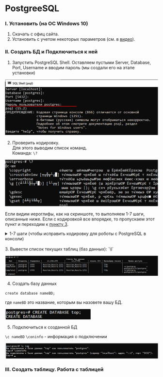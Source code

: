 # PostgreeSQL

### I. Установить (на ОС Windows 10)
1. Скачать с офиц сайта.
1. Установить с учетом некоторых параметров (см. в [видео](https://www.youtube.com/watch?v=PfyC39EzTmk&list=PLPPIc-4tm3YQsdhSV1qzAgDKTuMUNnPmp&index=1)).

### II. Создать БД и Подключиться к ней

1. Запустить PostgreSQL Shell.
Оставляем пустыми Server, Database, Port, Username
и вводим пароль (мы создали его на этапе установки)

![](/PostgreeSQL/screen/1_RunShell.jpg)

2. Проверить кодировку. <br>
Для этого выводим список команд. <br>
Команда: `\?`

![](/PostgreeSQL/screen/2_ASCII.jpg)

Если видим иероглифы, как на скриншоте, то выполняем 1-7 шаги, описанные ниже. Если с кодировкой все впорядке, то пропускаем этот пункт и переходим к [пункту 3](#point3).

<details>
<summary> 1-7 шаги (чтобы исправить кодировку для роботы с PostgreSQL в консоли)</summary>

    1. Сначала нужно добавить путь для команды psql в переменные окружения Windows.
    Щелкните правой кнопкой мыши «Этот компьютер» -> «Свойства» -> «Дополнительные параметры системы» -> «Переменные среды».
    2. В переменную Path добавить путь C:\Program Files\PostgreSQL\15\bin
    3. Перезапустить ПК.
    4. Проверить: запустить cmd, ввести команду 
`psql` 
    
    должно появиться поле с введением логина.

![](/PostgreeSQL/screen/3_cmd.jpg)

    5. Ввести 
`psql -d postgres -U postgres`, где `-d postgres` ключ d и имя БД, `-U postgres`, ключ U и логин.
    
    7.  Ввести команду: 
    
`psql \! chcp 1251`

 и проверить с помощью команды 
 
`\?`

![](/PostgreeSQL/screen/4_ASCII2.jpg)

    Далее работаем в терминале cmd.
    
</details>

<br>
3. <a name="point3"></a> Вывести список текущих таблиц (баз данных): `\l`

![](/PostgreeSQL/screen/5_list_BD.jpg)

4. Создать базу данных

`create database nameBD;`

где `nameBD`  это название, которым вы назовете вашу БД.

![](/PostgreeSQL/screen/6_create_BD.jpg)

5. Подключиться к созданной БД

`\c nameBD`
`\coninfo` - информация о подключении

![](/PostgreeSQL/screen/7_open_BD.jpg)

### III. Создать таблицу. Работа с таблицей

